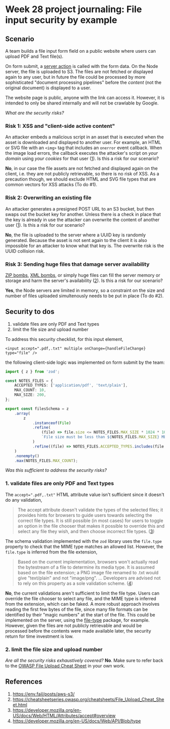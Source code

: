 # Week 28 project journaling: File input security by example

## Scenario

A team builds a file input form field on a public website where users can upload PDF and Text file(s).

On form submit, a [server action](https://react.dev/reference/rsc/server-actions) is called with the form data. On the Node server, the file is uploaded to S3. The files are not fetched or displayed again to any user, but in future the file could be processed by more sophisticated "document processing pipelines" before the _content_ (not the original document) is displayed to a user.

The website page is public, anyone with the link can access it. However, it is intended to only be shared internally and will not be crawlable by Google.

_What are the security risks?_

### Risk 1: XSS and "client-side active content"

An attacker embeds a malicious script in an asset that is executed when the asset is downloaded and displayed to another user. For example, an HTML or SVG file with an `<img>` tag that includes an `onerror` event callback. When the image load errors, the callback executes the attacker's script on _your domain_ using _your cookies_ for that user ([1](https://env.fail/posts/aws-s3/)). Is this a risk for our scenario?

**No**, in our case the file assets are not fetched and displayed again on the client, i.e. they are not publicly retrievable, so there is no risk of XSS. As a precaution though, we should exclude HTML and SVG file types that are common vectors for XSS attacks (To do #1).

### Risk 2: Overwriting an existing file

An attacker generates a presigned POST URL to an S3 bucket, but then swaps out the bucket key for another. Unless there is a check in place that the key is already in use the attacker can overwrite the content of another user ([1](https://env.fail/posts/aws-s3/)). Is this a risk for our scenario?

**No**, the file is uploaded to the server where a UUID key is randomly generated. Because the asset is not sent again to the client it is also impossible for an attacker to know what that key is. The overwrite risk is the UUID collision risk.

### Risk 3: Sending huge files that damage server availability

[ZIP bombs](https://en.wikipedia.org/wiki/Zip_bomb), [XML bombs](https://en.wikipedia.org/wiki/Billion_laughs_attack), or simply huge files can fill the server memory or storage and harm the server's availability ([2](https://cheatsheetseries.owasp.org/cheatsheets/File_Upload_Cheat_Sheet.html)). Is this a risk for our scenario?

**Yes**, the Node servers are limited in memory, so a constraint on the size and number of files uploaded simultenously needs to be put in place (To do #2).

## Security to dos

1. validate files are only PDF and Text types
2. limit the file size and upload number

To address this security checklist, for this input element,

```tsx
<input accept=".pdf,.txt" multiple onChange={handleFileChange} type="file" />
```

the following client-side logic was implemented on form submit by the team:

```ts
import { z } from 'zod';

const NOTES_FILES = {
    ACCEPTED_TYPES: ['application/pdf', 'text/plain'],
    MAX_COUNT: 10,
    MAX_SIZE: 200,
};

export const filesSchema = z
    .array(
        z
            .instanceof(File)
            .refine(
                (file) => file.size <= NOTES_FILES.MAX_SIZE * 1024 * 1024,
                `File size must be less than ${NOTES_FILES.MAX_SIZE} MB`,
            )
            .refine((file) => NOTES_FILES.ACCEPTED_TYPES.includes(file.type), 'File must be a PDF or text file'),
    )
    .nonempty()
    .max(NOTES_FILES.MAX_COUNT);
```

_Was this sufficient to address the security risks?_

### 1. validate files are only PDF and Text types

The `accept=".pdf,.txt"` HTML attribute value isn't sufficient since it doesn't do any validation,

> The accept attribute doesn't validate the types of the selected files; it provides hints for browsers to guide users towards selecting the correct file types. It is still possible (in most cases) for users to toggle an option in the file chooser that makes it possible to override this and select any file they wish, and then choose incorrect file types. ([3](https://developer.mozilla.org/en-US/docs/Web/HTML/Attributes/accept#overview))

The schema validation implemented with the `zod` library uses the `file.type` property to check that the MIME type matches an allowed list. However, the `file.type` is inferred from the file extension,

> Based on the current implementation, browsers won't actually read the bytestream of a file to determine its media type. It is assumed based on the file extension; a PNG image file renamed to .txt would give "text/plain" and not "image/png". ... Developers are advised not to rely on this property as a sole validation scheme. ([4](https://developer.mozilla.org/en-US/docs/Web/API/Blob/type))

**No**, the current validations aren't sufficient to limit the file type. Users can override the file chooser to select any file, and the MIME type is inferred from the extension, which can be faked. A more robust approach involves reading the first few bytes of the file, since many file formats can be identified by their "magic numbers" at the start of the file. This could be implemented on the server, using the [file-type](https://www.npmjs.com/package/file-type) package, for example. However, given the files are not publicly retrievable and would be processed before the contents were made available later, the security return for time investment is low.

### 2. limit the file size and upload number



_Are all the security risks exhaustively covered?_ **No**. Make sure to refer back to the [OWASP File Upload Cheat Sheet](https://cheatsheetseries.owasp.org/cheatsheets/File_Upload_Cheat_Sheet.html) in your own work.

## References

1. <https://env.fail/posts/aws-s3/>
2. <https://cheatsheetseries.owasp.org/cheatsheets/File_Upload_Cheat_Sheet.html>
3. <https://developer.mozilla.org/en-US/docs/Web/HTML/Attributes/accept#overview>
4. <https://developer.mozilla.org/en-US/docs/Web/API/Blob/type>
